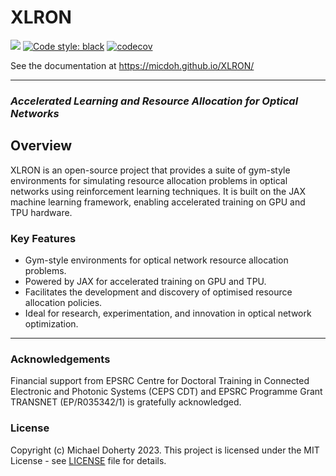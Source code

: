 # XLRON
[<img src="https://img.shields.io/badge/license-MIT-blue">](https://github.com/micdoh/ONDRLax/LICENSE)
[![Code style: black](https://img.shields.io/badge/code%20style-black-000000.svg)](https://github.com/psf/black)
[![codecov](https://codecov.io/gh/micdoh/ONDRLax/graph/badge.svg?token=UW9CCLRAFJ)](https://codecov.io/gh/micdoh/ONDRLax)

See the documentation at https://micdoh.github.io/XLRON/
___

### _Accelerated Learning and Resource Allocation for Optical Networks_

## Overview

XLRON is an open-source project that provides a suite of gym-style environments for simulating resource allocation problems in optical networks using reinforcement learning techniques. It is built on the JAX machine learning framework, enabling accelerated training on GPU and TPU hardware.

### Key Features

- Gym-style environments for optical network resource allocation problems.
- Powered by JAX for accelerated training on GPU and TPU.
- Facilitates the development and discovery of optimised resource allocation policies.
- Ideal for research, experimentation, and innovation in optical network optimization.




___
### Acknowledgements
Financial support from EPSRC Centre for Doctoral Training in Connected Electronic and Photonic Systems (CEPS CDT) and EPSRC Programme Grant TRANSNET (EP/R035342/1) is gratefully acknowledged.


### License
Copyright (c) Michael Doherty 2023. 
This project is licensed under the MIT License - see [LICENSE](LICENSE) file for details.